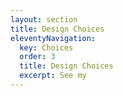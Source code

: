 ```yaml
---
layout: section
title: Design Choices
eleventyNavigation:
  key: Choices
  order: 3
  title: Design Choices
  excerpt: See my
---
```

